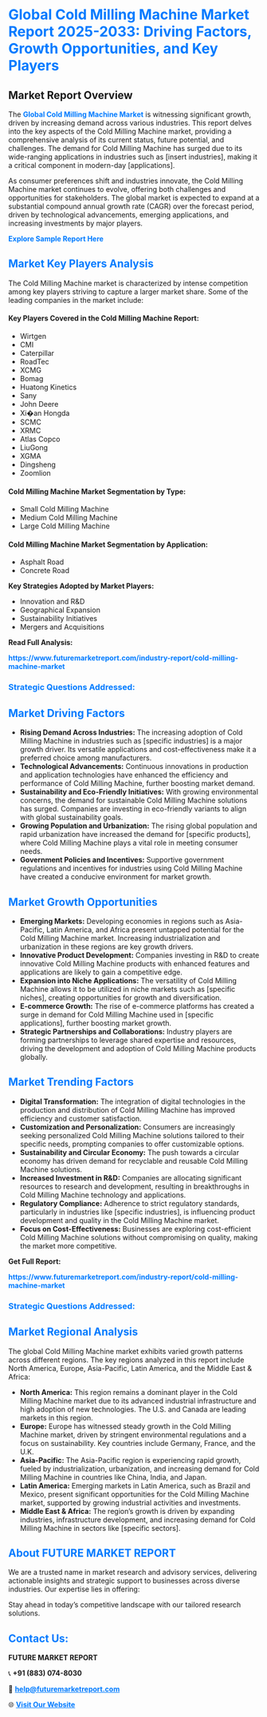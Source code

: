 <h1 style="color: #007BFF;">Global Cold Milling Machine Market Report 2025-2033: Driving Factors, Growth Opportunities, and Key Players</h1>

<section id="overview">
<h2>Market Report Overview</h2>
<p>The <a href="https://www.futuremarketreport.com/industry-report/cold-milling-machine-market" style="color: #007BFF; text-decoration: none;"><strong>Global Cold Milling Machine Market</strong></a> is witnessing significant growth, driven by increasing demand across various industries. This report delves into the key aspects of the Cold Milling Machine market, providing a comprehensive analysis of its current status, future potential, and challenges. The demand for Cold Milling Machine has surged due to its wide-ranging applications in industries such as [insert industries], making it a critical component in modern-day [applications].</p>
<p>As consumer preferences shift and industries innovate, the Cold Milling Machine market continues to evolve, offering both challenges and opportunities for stakeholders. The global market is expected to expand at a substantial compound annual growth rate (CAGR) over the forecast period, driven by technological advancements, emerging applications, and increasing investments by major players.</p>
</section>

<section id="overview">
<p><a href="https://www.futuremarketreport.com/request-sample/reportId=26656" style="color: #007BFF; text-decoration: none;"><strong>Explore Sample Report Here</strong></a></p>
</section>

<section id="key-players">
<h2 style="color: #007BFF;">Market Key Players Analysis</h2>
<p>The Cold Milling Machine market is characterized by intense competition among key players striving to capture a larger market share. Some of the leading companies in the market include:</p>
<h4>Key Players Covered in the Cold Milling Machine Report:</h4>
<ul><li>Wirtgen</li><li>CMI</li><li>Caterpillar</li><li>RoadTec</li><li>XCMG</li><li>Bomag</li><li>Huatong Kinetics</li><li>Sany</li><li>John Deere</li><li>Xi�an Hongda</li><li>SCMC</li><li>XRMC</li><li>Atlas Copco</li><li>LiuGong</li><li>XGMA</li><li>Dingsheng</li><li>Zoomlion</li></ul>
<h4>Cold Milling Machine Market Segmentation by Type:</h4>
<ul><li>Small Cold Milling Machine</li><li>Medium Cold Milling Machine</li><li>Large Cold Milling Machine</li></ul>

<h4>Cold Milling Machine Market Segmentation by Application:</h4>
<ul><li>Asphalt Road</li><li>Concrete Road</li></ul>
<p><strong>Key Strategies Adopted by Market Players:</strong></p>
<ul>
<li>Innovation and R&D</li>
<li>Geographical Expansion</li>
<li>Sustainability Initiatives</li>
<li>Mergers and Acquisitions</li>
</ul>
</section>

<section>
<p><strong>Read Full Analysis: </strong></p><a href="https://www.futuremarketreport.com/industry-report/cold-milling-machine-market" style="color: #007BFF; text-decoration: none;"><strong>https://www.futuremarketreport.com/industry-report/cold-milling-machine-market</strong></a>
<h3 style="color: #007BFF;">Strategic Questions Addressed:</h3>
</section>

<section id="driving-factors">
<h2 style="color: #007BFF;">Market Driving Factors</h2>
<ul>
<li><strong>Rising Demand Across Industries:</strong> The increasing adoption of Cold Milling Machine in industries such as [specific industries] is a major growth driver. Its versatile applications and cost-effectiveness make it a preferred choice among manufacturers.</li>
<li><strong>Technological Advancements:</strong> Continuous innovations in production and application technologies have enhanced the efficiency and performance of Cold Milling Machine, further boosting market demand.</li>
<li><strong>Sustainability and Eco-Friendly Initiatives:</strong> With growing environmental concerns, the demand for sustainable Cold Milling Machine solutions has surged. Companies are investing in eco-friendly variants to align with global sustainability goals.</li>
<li><strong>Growing Population and Urbanization:</strong> The rising global population and rapid urbanization have increased the demand for [specific products], where Cold Milling Machine plays a vital role in meeting consumer needs.</li>
<li><strong>Government Policies and Incentives:</strong> Supportive government regulations and incentives for industries using Cold Milling Machine have created a conducive environment for market growth.</li>
</ul>
</section>

<section id="growth-opportunities">
<h2 style="color: #007BFF;">Market Growth Opportunities</h2>
<ul>
<li><strong>Emerging Markets:</strong> Developing economies in regions such as Asia-Pacific, Latin America, and Africa present untapped potential for the Cold Milling Machine market. Increasing industrialization and urbanization in these regions are key growth drivers.</li>
<li><strong>Innovative Product Development:</strong> Companies investing in R&D to create innovative Cold Milling Machine products with enhanced features and applications are likely to gain a competitive edge.</li>
<li><strong>Expansion into Niche Applications:</strong> The versatility of Cold Milling Machine allows it to be utilized in niche markets such as [specific niches], creating opportunities for growth and diversification.</li>
<li><strong>E-commerce Growth:</strong> The rise of e-commerce platforms has created a surge in demand for Cold Milling Machine used in [specific applications], further boosting market growth.</li>
<li><strong>Strategic Partnerships and Collaborations:</strong> Industry players are forming partnerships to leverage shared expertise and resources, driving the development and adoption of Cold Milling Machine products globally.</li>
</ul>
</section>

<section id="trending-factors">
<h2 style="color: #007BFF;">Market Trending Factors</h2>
<ul>
<li><strong>Digital Transformation:</strong> The integration of digital technologies in the production and distribution of Cold Milling Machine has improved efficiency and customer satisfaction.</li>
<li><strong>Customization and Personalization:</strong> Consumers are increasingly seeking personalized Cold Milling Machine solutions tailored to their specific needs, prompting companies to offer customizable options.</li>
<li><strong>Sustainability and Circular Economy:</strong> The push towards a circular economy has driven demand for recyclable and reusable Cold Milling Machine solutions.</li>
<li><strong>Increased Investment in R&D:</strong> Companies are allocating significant resources to research and development, resulting in breakthroughs in Cold Milling Machine technology and applications.</li>
<li><strong>Regulatory Compliance:</strong> Adherence to strict regulatory standards, particularly in industries like [specific industries], is influencing product development and quality in the Cold Milling Machine market.</li>
<li><strong>Focus on Cost-Effectiveness:</strong> Businesses are exploring cost-efficient Cold Milling Machine solutions without compromising on quality, making the market more competitive.</li>
</ul>
</section>

<section>
<p><strong>Get Full Report: </strong></p><a href="https://www.futuremarketreport.com/industry-report/cold-milling-machine-market" style="color: #007BFF; text-decoration: none;"><strong>https://www.futuremarketreport.com/industry-report/cold-milling-machine-market</strong></a>
<h3 style="color: #007BFF;">Strategic Questions Addressed:</h3>
</section>


<section id="regional-analysis">
<h2 style="color: #007BFF;">Market Regional Analysis</h2>
<p>The global Cold Milling Machine market exhibits varied growth patterns across different regions. The key regions analyzed in this report include North America, Europe, Asia-Pacific, Latin America, and the Middle East & Africa:</p>
<ul>
<li><strong>North America:</strong> This region remains a dominant player in the Cold Milling Machine market due to its advanced industrial infrastructure and high adoption of new technologies. The U.S. and Canada are leading markets in this region.</li>
<li><strong>Europe:</strong> Europe has witnessed steady growth in the Cold Milling Machine market, driven by stringent environmental regulations and a focus on sustainability. Key countries include Germany, France, and the U.K.</li>
<li><strong>Asia-Pacific:</strong> The Asia-Pacific region is experiencing rapid growth, fueled by industrialization, urbanization, and increasing demand for Cold Milling Machine in countries like China, India, and Japan.</li>
<li><strong>Latin America:</strong> Emerging markets in Latin America, such as Brazil and Mexico, present significant opportunities for the Cold Milling Machine market, supported by growing industrial activities and investments.</li>
<li><strong>Middle East & Africa:</strong> The region’s growth is driven by expanding industries, infrastructure development, and increasing demand for Cold Milling Machine in sectors like [specific sectors].</li>
</ul>
</section>

<footer>
<h2 style="color: #007BFF;">About FUTURE MARKET REPORT</h2>
<p>We are a trusted name in market research and advisory services, delivering actionable insights and strategic support to businesses across diverse industries. Our expertise lies in offering:</p>

<p>Stay ahead in today’s competitive landscape with our tailored research solutions.</p>

<h2 style="color: #007BFF;">Contact Us:</h2>
<p><strong>FUTURE MARKET REPORT</strong></p>
<p>📞 <strong>+91 (883) 074-8030</strong></p>
<p>📧 <strong><a href="mailto:help@futuremarketreport.com" style="color: #007BFF;">help@futuremarketreport.com</a></strong></p>
<p>🌐 <strong><a href="https://www.futuremarketreport.com/" style="color: #007BFF;">Visit Our Website</a></strong></p>
</footer>